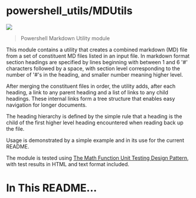 # powershell_utils/MDUtils
<img src="png/mountains.png">

> Powershell Markdown Utility module

This module contains a utility that creates a combined markdown (MD) file from a set of constituent MD files listed in an input file. In markdown format section headings are specified by lines beginning with between 1 and 6 '#' characters followed by a space, with section level corresponding to the number of '#'s in the heading, and smaller number meaning higher level.

After merging the constituent files in order, the utility adds, after each heading, a link to any parent heading and a list of links to any child headings. These internal links form a tree structure that enables easy navigation for longer documents.

The heading hierarchy is defined by the simple rule that a heading is the child of the first higher level heading encountered when reading back up the file.

Usage is demonstrated by a simple example and in its use for the current README.

The module is tested using [The Math Function Unit Testing Design Pattern](https://brenpatf.github.io/2023/06/05/the-math-function-unit-testing-design-pattern.html), with test results in HTML and text format included.

# In This README...